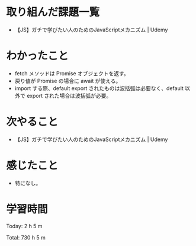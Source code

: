 # 取り組んだ課題一覧
- 【JS】ガチで学びたい人のためのJavaScriptメカニズム | Udemy

# わかったこと
- fetch メソッドは Promise オブジェクトを返す。
- 戻り値が Promise の場合に await が使える。
- import する際、default export されたものは波括弧は必要なく、default 以外で export された場合は波括弧が必要。

# 次やること
- 【JS】ガチで学びたい人のためのJavaScriptメカニズム | Udemy

# 感じたこと
- 特になし。

# 学習時間
Today: 2 h 5 m

Total: 730 h 5 m
